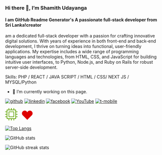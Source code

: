 ### Hi there 👋,  I’m Shamith Udayanga
#### I am GitHub Readme Generator's A passionate full-stack developer from Sri Lanka!creator
am a dedicated full-stack developer with a passion for crafting innovative digital solutions. With years of experience in both front-end and back-end development, I thrive on turning ideas into functional, user-friendly applications. My expertise includes a wide range of programming languages and technologies, from HTML, CSS, and JavaScript for building intuitive user interfaces, to Python, Node.js, and Ruby on Rails for robust server-side development. 

Skills: PHP / REACT / JAVA SCRIPT / HTML / CSS/ NEXT JS / MYSQL/Python

- 🔭 I’m currently working on this page. 


[<img src='https://cdn.jsdelivr.net/npm/simple-icons@3.0.1/icons/github.svg' alt='github' height='40'>](https://github.com/shamithudayanga)  [<img src='https://cdn.jsdelivr.net/npm/simple-icons@3.0.1/icons/linkedin.svg' alt='linkedin' height='40'>](https://www.linkedin.com/in/shamith-udayanga-768134279)  [<img src='https://cdn.jsdelivr.net/npm/simple-icons@3.0.1/icons/facebook.svg' alt='facebook' height='40'>](https://www.facebook.com/udayanga.max.3557)  [<img src='https://cdn.jsdelivr.net/npm/simple-icons@3.0.1/icons/youtube.svg' alt='YouTube' height='40'>](https://www.youtube.com/channel/sludayageek)  [<img src='https://cdn.jsdelivr.net/npm/simple-icons@3.0.1/icons/t-mobile.svg' alt='t-mobile' height='40'>]( )  

<a href='https://docs.github.com/en/developers'><img src='https://raw.githubusercontent.com/acervenky/animated-github-badges/master/assets/devbadge.gif' width='40' height='40'></a> <a href='https://docs.github.com/en/github/supporting-the-open-source-community-with-github-sponsors'><img src='https://raw.githubusercontent.com/acervenky/animated-github-badges/master/assets/sponsorbadge.gif' width='35' height='35'></a> 

[![Top Langs](https://github-readme-stats.vercel.app/api/top-langs/?username=shamithudayanga)](https://github.com/anuraghazra/github-readme-stats)

![GitHub stats](https://github-readme-stats.vercel.app/api?username=shamithudayanga&show_icons=true)  

![GitHub streak stats](https://streak-stats.demolab.com/?user=shamithudayanga)  

